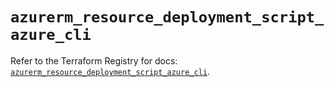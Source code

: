 # `azurerm_resource_deployment_script_azure_cli`

Refer to the Terraform Registry for docs: [`azurerm_resource_deployment_script_azure_cli`](https://registry.terraform.io/providers/hashicorp/azurerm/4.5.0/docs/resources/resource_deployment_script_azure_cli).
